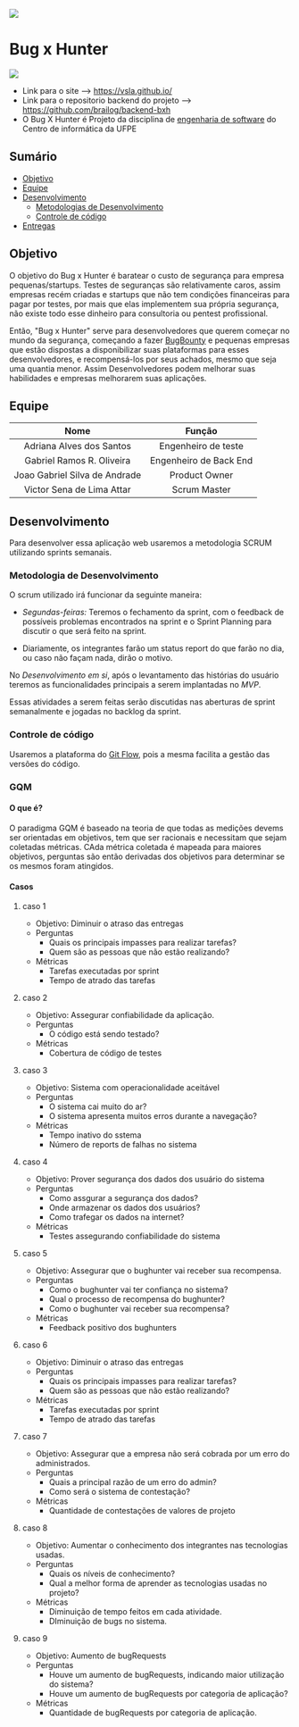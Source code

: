 ![](https://img.shields.io/badge/Status-Under%20Development-green)

# Bug x Hunter

[![](http://files.softicons.com/download/culture-icons/anime-icons-i-ii-by-samir-chajia/png/128x128/Hunter%20x%20Hunter.png)](#)

- Link para o site --> https://vsla.github.io/
- Link para o repositorio backend do projeto --> https://github.com/brailog/backend-bxh
- O Bug X Hunter é Projeto da disciplina de [engenharia de software](https://github.com/IF977/if977) do Centro de informática da UFPE

## Sumário

- [Objetivo](#Objetivo)
- [Equipe](#Equipe)
- [Desenvolvimento](#Desenvolvimento)
  - [Metodologias de Desenvolvimento](#metodologia-de-desenvolvimento)
  - [Controle de código](#controle-de-código)
- [Entregas](https://github.com/vsla/BugHunter/blob/master/docs/iteracoes.md)

## Objetivo

O objetivo do Bug x Hunter é baratear o custo de segurança para empresa pequenas/startups. Testes de seguranças são relativamente caros, assim empresas recém criadas e startups que não tem condições financeiras para pagar por testes, por mais que elas implementem sua própria segurança, não existe todo esse dinheiro para consultoria ou pentest profissional.

Então, "Bug x Hunter" serve para desenvolvedores que querem começar no mundo da segurança, começando a fazer [BugBounty](https://github.com/vsla/teste/wiki/Bug-x-Hunter-Wiki) e pequenas empresas que estão dispostas a disponibilizar suas plataformas para esses desenvolvedores, e recompensá-los por seus achados, mesmo que seja uma quantia menor. Assim Desenvolvedores podem melhorar suas habilidades e empresas melhorarem suas aplicações.

## Equipe

|             Nome              |         Função          |
| :---------------------------: | :---------------------: |
|   Adriana Alves dos Santos    |   Engenheiro de teste   |
|   Gabriel Ramos R. Oliveira   | Engenheiro de Back End  |
| Joao Gabriel Silva de Andrade |      Product Owner      |
|   Victor Sena de Lima Attar   |      Scrum Master       |

## Desenvolvimento

Para desenvolver essa aplicação web usaremos a metodologia SCRUM utilizando sprints semanais.

### Metodologia de Desenvolvimento

O scrum utilizado irá funcionar da seguinte maneira:

- _Segundas-feiras:_ Teremos o fechamento da sprint, com o feedback de possíveis problemas encontrados na sprint e o Sprint Planning para discutir o que será feito na sprint.

- Diariamente, os integrantes farão um status report do que farão no dia, ou caso não façam nada, dirão o motivo.

No _Desenvolvimento em si_, após o levantamento das histórias do usuário teremos as funcionalidades principais a serem implantadas no _MVP_.

Essas atividades a serem feitas serão discutidas nas aberturas de sprint semanalmente e jogadas no backlog da sprint.

### Controle de código

Usaremos a plataforma do [Git Flow](https://medium.com/trainingcenter/utilizando-o-fluxo-git-flow-e63d5e0d5e04), pois a mesma facilita a gestão das versões do código.

### GQM

#### O que é?

O paradigma GQM é baseado na teoria de que todas as medições devems ser orientadas em objetivos, tem que ser racionais e necessitam que sejam coletadas métricas. CAda métrica coletada é mapeada para maiores objetivos, perguntas são então derivadas dos objetivos para determinar se os mesmos foram atingidos.

#### Casos

1. caso 1
   - Objetivo: Diminuir o atraso das entregas
   - Perguntas
     - Quais os principais impasses para realizar tarefas?
     - Quem são as pessoas que não estão realizando?
   - Métricas
     - Tarefas executadas por sprint
     - Tempo de atrado das tarefas
2. caso 2

   - Objetivo: Assegurar confiabilidade da aplicação.
   - Perguntas
     - O código está sendo testado?
   - Métricas
     - Cobertura de código de testes

3. caso 3

   - Objetivo: Sistema com operacionalidade aceitável
   - Perguntas
     - O sistema cai muito do ar?
     - O sistema apresenta muitos erros durante a navegação?
   - Métricas
     - Tempo inativo do sstema
     - Número de reports de falhas no sistema

4. caso 4

   - Objetivo: Prover segurança dos dados dos usuário do sistema
   - Perguntas
     - Como assgurar a segurança dos dados?
     - Onde armazenar os dados dos usuários?
     - Como trafegar os dados na internet?
   - Métricas
     - Testes assegurando confiabilidade do sistema

5. caso 5

   - Objetivo: Assegurar que o bughunter vai receber sua recompensa.
   - Perguntas
     - Como o bughunter vai ter confiança no sistema?
     - Qual o processo de recompensa do bughunter?
     - Como o bughunter vai receber sua recompensa?
   - Métricas
     - Feedback positivo dos bughunters

6. caso 6

   - Objetivo: Diminuir o atraso das entregas
   - Perguntas
     - Quais os principais impasses para realizar tarefas?
     - Quem são as pessoas que não estão realizando?
   - Métricas
     - Tarefas executadas por sprint
     - Tempo de atrado das tarefas

7. caso 7

   - Objetivo: Assegurar que a empresa não será cobrada por um erro do administrados.
   - Perguntas
     - Quais a principal razão de um erro do admin?
     - Como será o sistema de contestação?
   - Métricas
     - Quantidade de contestações de valores de projeto

8. caso 8

   - Objetivo: Aumentar o conhecimento dos integrantes nas tecnologias usadas.
   - Perguntas
     - Quais os níveis de conhecimento?
     - Qual a melhor forma de aprender as tecnologias usadas no projeto?
   - Métricas
     - Diminuição de tempo feitos em cada atividade.
     - DIminuição de bugs no sistema.

9. caso 9
   - Objetivo: Aumento de bugRequests
   - Perguntas
     - Houve um aumento de bugRequests, indicando maior utilização do sistema?
     - Houve um aumento de bugRequests por categoria de aplicação?
   - Métricas
     - Quantidade de bugRequests por categoria de aplicação.
